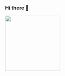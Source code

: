 ### Hi there 👋
<img height="180em" src="https://github-readme-stats.vercel.app/api?username=Dale Willemse&show_icons=true&hide_border=true&&count_private=true&include_all_commits=true" />
<!--
**DaleWillemse/DaleWillemse** is a ✨ _special_ ✨ repository because its `README.md` (this file) appears on your GitHub profile.

Here are some ideas to get you started:

- 🔭 I’m currently working on ...
- 🌱 I’m currently learning ...
- 👯 I’m looking to collaborate on ...
- 🤔 I’m looking for help with ...
- 💬 Ask me about ...
- 📫 How to reach me: ...
- 😄 Pronouns: ...
- ⚡ Fun fact: ...
-->

